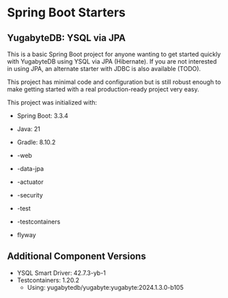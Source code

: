 # Spring Boot Starters

## YugabyteDB: YSQL via JPA

This is a basic Spring Boot project for anyone wanting to get started quickly
with YugabyteDB using YSQL via JPA (Hibernate).  If you are not interested in
using JPA, an alternate starter with JDBC is also available (TODO).

This project has minimal code and configuration but is still robust enough to
make getting started with a real production-ready project very easy.

This project was initialized with:

* Spring Boot: 3.3.4
* Java: 21
* Gradle: 8.10.2

* -web
* -data-jpa
* -actuator
* -security
* -test
* -testcontainers
* flyway

## Additional Component Versions

* YSQL Smart Driver: 42.7.3-yb-1
* Testcontainers: 1.20.2
  * Using: yugabytedb/yugabyte:yugabyte:2024.1.3.0-b105

